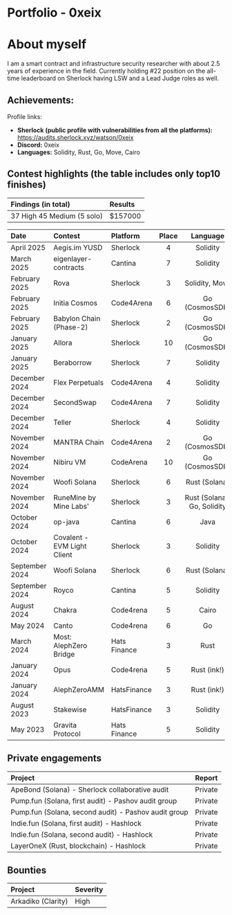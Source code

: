
# Portfolio - 0xeix

# About myself

I am a smart contract and infrastructure security researcher with about 2.5 years of experience in the field. Currently holding #22 position on the all-time leaderboard on Sherlock having LSW and a Lead Judge roles as well.


## Achievements:

Profile links:
- **Sherlock (public profile with vulnerabilities from all the platforms):** https://audits.sherlock.xyz/watson/0xeix 
- **Discord:** 0xeix
- **Languages:** Solidity, Rust, Go, Move, Cairo


## Contest highlights (the table includes only top10 finishes)


| Findings (in total)            | Results    | 
|:-------------------|:-------------|
| 37 High 45 Medium (5 solo)  | $157000 |


| Date             | Contest                                                                       | Platform                                                                                 | Place | Language
|:-------------------|:------------------------------------------------------------------------------|:--------------------------------------------------------------------------------------------|:-------:|:-------:|
|April 2025 | Aegis.im YUSD | Sherlock| 4 | Solidity
|March 2025 | eigenlayer-contracts | Cantina| 7 | Solidity
|February 2025 | Rova | Sherlock | 3 | Solidity, Move
|February 2025 | Initia Cosmos | Code4Arena | 6 | Go (CosmosSDK)
|February 2025 | Babylon Chain (Phase-2) | Sherlock | 2 | Go (CosmosSDK)
|January 2025 | Allora | Sherlock | 10 | Go (CosmosSDK)
|January 2025 | Beraborrow | Sherlock | 7 | Solidity
|December 2024 | Flex Perpetuals | Code4Arena | 4 | Solidity
|December 2024 | SecondSwap | Code4Arena | 7 | Solidity
|December 2024 | Teller | Sherlock | 4 | Solidity
|November 2024 | MANTRA Chain | Code4Arena| 2 | Go (CosmosSDK)
|November 2024 | Nibiru VM | CodeArena | 10 | Go (CosmosSDK)
|November 2024 | Woofi Solana | Sherlock | 6 | Rust (Solana) 
|November 2024 | RuneMine by Mine Labs'| Sherlock | 3 | Rust (Solana), Go, Solidity
|October 2024 | op-java | Cantina | 6 | Java
|October 2024 | Covalent - EVM Light Client | Sherlock | 3 | Solidity
|September 2024 | Woofi Solana | Sherlock | 6 | Rust (Solana)
|September 2024 | Royco | Cantina | 5 | Solidity
|August 2024  | Chakra | Code4rena | 5 | Cairo
|May 2024  | Canto | Code4rena | 6 | Go
|March 2024  | Most: AlephZero Bridge | Hats Finance | 3 | Rust
|January 2024  | Opus | Code4rena | 5 | Rust (ink!)
|January  2024  | AlephZeroAMM | HatsFinance | 3  | Rust (ink!)
|August  2023  | Stakewise | HatsFinance | 3  | Solidity
|May 2023  | Gravita Protocol | Hats Finance | 5 | Solidity





## Private engagements

| Project          | Report   | 
|:-------------------|:-------------|
| ApeBond (Solana) - Sherlock collaborative audit | Private |
| Pump.fun (Solana, first audit) - Pashov audit group | Private |
| Pump.fun (Solana, second audit) - Pashov audit group | Private |
| Indie.fun (Solana, first audit) - Hashlock | Private |
| Indie.fun (Solana, second audit) - Hashlock | Private |
| LayerOneX (Rust, blockchain) - Hashlock | Private |


## Bounties

| Project          | Severity   |
|:-------------------|:-------------|
| Arkadiko (Clarity) | High |
